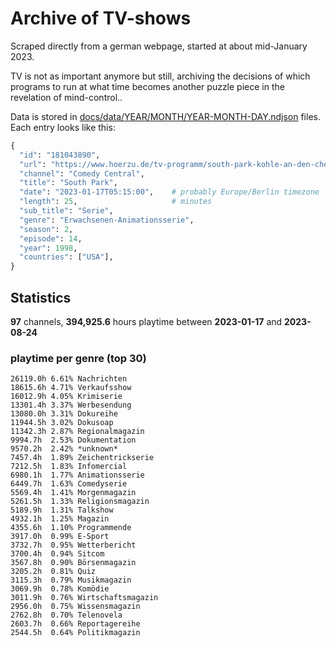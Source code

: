 # Archive of TV-shows

Scraped directly from a german webpage, started at about mid-January 2023.

TV is not as important anymore but still, archiving the decisions of which programs to run at what time
becomes another puzzle piece in the revelation of mind-control.. 

Data is stored in [docs/data/YEAR/MONTH/YEAR-MONTH-DAY.ndjson](docs/data/) files. 
Each entry looks like this:

```python
{
  "id": "181043890", 
  "url": "https://www.hoerzu.de/tv-programm/south-park-kohle-an-den-chefkoch/bid_181043890/", 
  "channel": "Comedy Central", 
  "title": "South Park", 
  "date": "2023-01-17T05:15:00",    # probably Europe/Berlin timezone 
  "length": 25,                     # minutes 
  "sub_title": "Serie", 
  "genre": "Erwachsenen-Animationsserie", 
  "season": 2, 
  "episode": 14, 
  "year": 1998, 
  "countries": ["USA"],
}
```

## Statistics

**97** channels, **394,925.6** hours playtime between **2023-01-17** and **2023-08-24**


### playtime per genre (top 30)

    26119.0h 6.61% Nachrichten
    18615.6h 4.71% Verkaufsshow
    16012.9h 4.05% Krimiserie
    13301.4h 3.37% Werbesendung
    13080.0h 3.31% Dokureihe
    11944.5h 3.02% Dokusoap
    11342.3h 2.87% Regionalmagazin
    9994.7h  2.53% Dokumentation
    9570.2h  2.42% *unknown*
    7457.4h  1.89% Zeichentrickserie
    7212.5h  1.83% Infomercial
    6980.1h  1.77% Animationsserie
    6449.7h  1.63% Comedyserie
    5569.4h  1.41% Morgenmagazin
    5261.5h  1.33% Religionsmagazin
    5189.9h  1.31% Talkshow
    4932.1h  1.25% Magazin
    4355.6h  1.10% Programmende
    3917.0h  0.99% E-Sport
    3732.7h  0.95% Wetterbericht
    3700.4h  0.94% Sitcom
    3567.8h  0.90% Börsenmagazin
    3205.2h  0.81% Quiz
    3115.3h  0.79% Musikmagazin
    3069.9h  0.78% Komödie
    3011.9h  0.76% Wirtschaftsmagazin
    2956.0h  0.75% Wissensmagazin
    2762.8h  0.70% Telenovela
    2603.7h  0.66% Reportagereihe
    2544.5h  0.64% Politikmagazin
